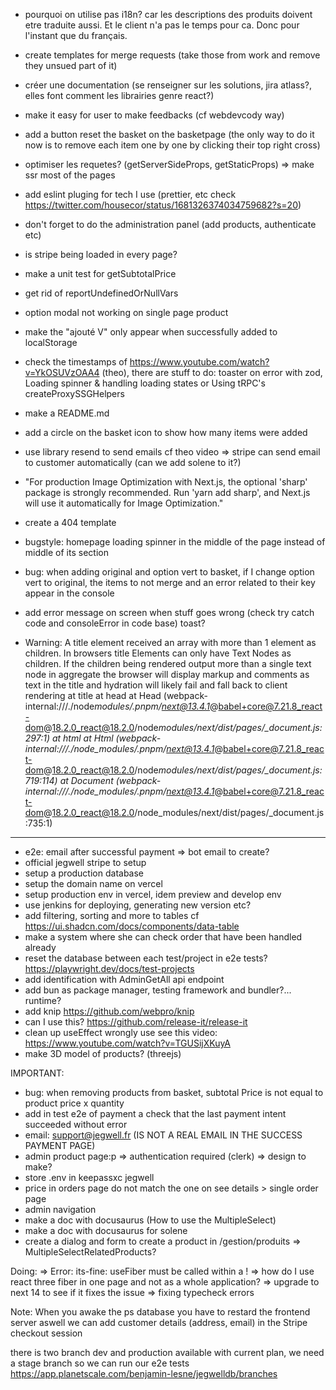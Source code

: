 - pourquoi on utilise pas i18n?
  car les descriptions des produits doivent etre traduite aussi. Et le client n'a pas le temps pour ca. Donc pour l'instant que du français.

- create templates for merge requests (take those from work and remove they unsued part of it)
- créer une documentation (se renseigner sur les solutions, jira atlass?, elles font comment les librairies genre react?)
- make it easy for user to make feedbacks (cf webdevcody way)
- add a button reset the basket on the basketpage (the only way to do it now is to remove each item one by one by clicking their top right cross)
- optimiser les requetes? (getServerSideProps, getStaticProps)
  => make ssr most of the pages
- add eslint pluging for tech I use (prettier, etc check https://twitter.com/housecor/status/1681326374034759682?s=20)
- don't forget to do the administration panel (add products, authenticate etc)
- is stripe being loaded in every page?
- make a unit test for getSubtotalPrice
- get rid of reportUndefinedOrNullVars
- option modal not working on single page product
- make the "ajouté V" only appear when successfully added to localStorage
- check the timestamps of https://www.youtube.com/watch?v=YkOSUVzOAA4 (theo), there are stuff to do: toaster on error with zod, Loading spinner & handling loading states or Using tRPC's createProxySSGHelpers
- make a README.md
- add a circle on the basket icon to show how many items were added
- use library resend to send emails cf theo video
  => stripe can send email to customer automatically (can we add solene to it?)
- "For production Image Optimization with Next.js, the optional 'sharp' package is strongly recommended. Run 'yarn add sharp', and Next.js will use it automatically for Image Optimization."
- create a 404 template
- bugstyle: homepage loading spinner in the middle of the page instead of middle of its section
- bug: when adding original and option vert to basket, if I change option vert to original, the items to not merge and an error related to their key appear in the console
- add error message on screen when stuff goes wrong (check try catch code and consoleError in code base) toast?
- Warning: A title element received an array with more than 1 element as children. In browsers title Elements can only have Text Nodes as children. If the children being rendered output more than a single text node in aggregate the browser will display markup and comments as text in the title and hydration will likely fail and fall back to client rendering
  at title
  at head
  at Head (webpack-internal:///./node*modules/.pnpm/next@13.4.1*@babel+core@7.21.8_react-dom@18.2.0_react@18.2.0/node*modules/next/dist/pages/\_document.js:297:1)
  at html
  at Html (webpack-internal:///./node_modules/.pnpm/next@13.4.1*@babel+core@7.21.8_react-dom@18.2.0_react@18.2.0/node*modules/next/dist/pages/\_document.js:719:114)
  at Document (webpack-internal:///./node_modules/.pnpm/next@13.4.1*@babel+core@7.21.8_react-dom@18.2.0_react@18.2.0/node_modules/next/dist/pages/\_document.js:735:1)

---

- e2e: email after successful payment
  => bot email to create?
- official jegwell stripe to setup
- setup a production database
- setup the domain name on vercel
- setup production env in vercel, idem preview and develop env
- use jenkins for deploying, generating new version etc?
- add filtering, sorting and more to tables cf https://ui.shadcn.com/docs/components/data-table
- make a system where she can check order that have been handled already
- reset the database between each test/project in e2e tests? https://playwright.dev/docs/test-projects
- add identification with AdminGetAll api endpoint
- add bun as package manager, testing framework and bundler?... runtime?
- add knip https://github.com/webpro/knip
- can I use this? https://github.com/release-it/release-it
- clean up useEffect wrongly use see this video: https://www.youtube.com/watch?v=TGUSijXKuyA
- make 3D model of products? (threejs)

IMPORTANT:

- bug: when removing products from basket, subtotal Price is not equal to product price x quantity
- add in test e2e of payment a check that the last payment intent succeeded without error
- email: support@jegwell.fr (IS NOT A REAL EMAIL IN THE SUCCESS PAYMENT PAGE)
- admin product page:p
  => authentication required (clerk)
  => design to make?
- store .env in keepassxc jegwell
- price in orders page do not match the one on see details > single order page
- admin navigation
- make a doc with docusaurus (How to use the MultipleSelect)
- make a doc with docusaurus for solene
- create a dialog and form to create a product in /gestion/produits
  => MultipleSelectRelatedProducts?

Doing:
=> Error: its-fine: useFiber must be called within a <FiberProvider />!
=> how do I use react three fiber in one page and not as a whole application?
=> upgrade to next 14 to see if it fixes the issue
=> fixing typecheck errors

Note:
When you awake the ps database you have to restard the frontend server aswell
we can add customer details (address, email) in the Stripe checkout session

there is two branch dev and production available with current plan, we need a stage branch so we can run our e2e tests
https://app.planetscale.com/benjamin-lesne/jegwelldb/branches
